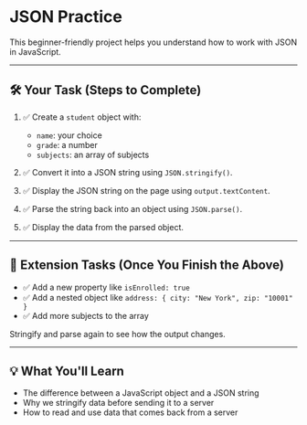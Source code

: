 # JSON Practice 

This beginner-friendly project helps you understand how to work with JSON in JavaScript.

---

## 🛠️ Your Task (Steps to Complete)

1. ✅ Create a `student` object with:
   - `name`: your choice
   - `grade`: a number
   - `subjects`: an array of subjects

2. ✅ Convert it into a JSON string using `JSON.stringify()`.

3. ✅ Display the JSON string on the page using `output.textContent`.

4. ✅ Parse the string back into an object using `JSON.parse()`.

5. ✅ Display the data from the parsed object.

---

## 🔁 Extension Tasks (Once You Finish the Above)

- ✅ Add a new property like `isEnrolled: true`
- ✅ Add a nested object like `address: { city: "New York", zip: "10001" }`
- ✅ Add more subjects to the array

Stringify and parse again to see how the output changes.

---

## 💡 What You'll Learn

- The difference between a JavaScript object and a JSON string
- Why we stringify data before sending it to a server
- How to read and use data that comes back from a server
